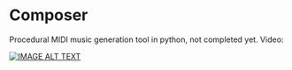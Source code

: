 # Composer
Procedural MIDI music generation tool in python, not completed yet. Video:

[![IMAGE ALT TEXT](http://img.youtube.com/vi/BqKph1_WIR0/0.jpg)](http://www.youtube.com/watch?v=BqKph1_WIR0 "Video Title")

